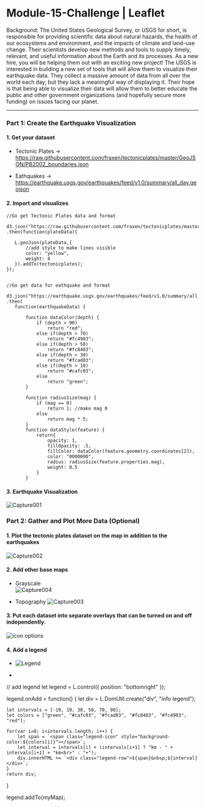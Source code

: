 # Module-15-Challenge | Leaflet



Background:
The United States Geological Survey, or USGS for short, is responsible for providing scientific data about natural hazards, the health of our ecosystems and environment, and the impacts of climate and land-use change. Their scientists develop new methods and tools to supply timely, relevant, and useful information about the Earth and its processes. As a new hire, you will be helping them out with an exciting new project!
The USGS is interested in building a new set of tools that will allow them to visualize their earthquake data. They collect a massive amount of data from all over the world each day, but they lack a meaningful way of displaying it. Their hope is that being able to visualize their data will allow them to better educate the public and other government organizations (and hopefully secure more funding) on issues facing our planet.


-----------




### Part 1: Create the Earthquake Visualization

#### 1. Get your dataset

  - Tectonic Plates -> https://raw.githubusercontent.com/fraxen/tectonicplates/master/GeoJSON/PB2002_boundaries.json
  
  - Eathquakes -> https://earthquake.usgs.gov/earthquakes/feed/v1.0/summary/all_day.geojson


#### 2. Import and visualizes


 ````
//Go get Tectonic Plates data and format

d3.json("https://raw.githubusercontent.com/fraxen/tectonicplates/master/GeoJSON/PB2002_boundaries.json")
.then(function(plateData){

    L.geoJson(plateData,{
        //add style to make lines visible
        color: "yellow",
        weight: 4
    }).addTo(tectonicplates);
});


//Go get data for eathquake and format

d3.json("https://earthquake.usgs.gov/earthquakes/feed/v1.0/summary/all_day.geojson")
.then(
    function(earthquakeData) {

        function dataColor(depth) {
            if (depth > 90)
                return "red";
            else if(depth > 70)
                return "#fc4903";
            else if(depth > 50)
                return "#fc8403";
            else if(depth > 30)
                return "#fcad03";
            else if(depth > 10)
                return "#cafc03";
            else 
                return "green"; 
        }
        
        function radiusSize(mag) {
            if (mag == 0)
                return 1; //make mag 0
            else
                return mag * 5;
        }
        function dataStyle(feature) {
            return{
                opacity: 1,
                fillOpacity: .5,
                fillColor: dataColor(feature.geometry.coordinates[2]),
                color: "0000000",
                radius: radiusSize(feature.properties.mag),
                weight: 0.5
            }
        }
````


#### 3. Earthquake Visualization
![Capture001](https://user-images.githubusercontent.com/30300016/197085636-b3ecc3ca-be31-4af2-8807-259449fa77b0.JPG)



### Part 2: Gather and Plot More Data (Optional)

#### 1. Plot the tectonic plates dataset on the map in addition to the earthquakes
  ![Capture002](https://user-images.githubusercontent.com/30300016/197085791-f43531a5-fa1f-4904-a182-e8f37a98a73e.JPG)


#### 2. Add other base maps

 - Grayscale   
    ![Capture004](https://user-images.githubusercontent.com/30300016/197085149-fd4d44f6-54d0-4361-8481-94388ae482ce.JPG)

 - Topography
     ![Capture003](https://user-images.githubusercontent.com/30300016/197085156-35b13113-b35a-42ec-8884-2cacd92f48b0.JPG)



#### 3. Put each dataset into separate overlays that can be turned on and off independently.

  ![icon options](https://user-images.githubusercontent.com/30300016/197085995-695e201f-b38f-4756-b602-b422f20d2a5a.JPG)

#### 4. Add a legend

- ![Legend](https://user-images.githubusercontent.com/30300016/197086154-5776d2e9-5c56-4fe0-92be-2798158af686.JPG)
- ````
// add legend
let legend = L.control({
    position: "bottomright"
});

legend.onAdd = function() {
    let div = L.DomUtil.create("div", "info legend");

    let intervals = [-10, 10, 30, 50, 70, 90];
    let colors = ["green", "#cafc03", "#fcad03", "#fc8403", "#fc4903", "red"];

    for(var i=0; i<intervals.length; i++) {
        let span = `<span class="legend-icon" style="background-color:${colors[i]}"></span>`;
        let interval = intervals[i] + (intervals[i+1] ? "km - " + intervals[i+1] + "km<br>" : "+");
        div.innerHTML += `<div class="legend-row">${span}&nbsp;${interval}</div>`;
    }
    return div;
}

legend.addTo(myMap);

````


